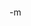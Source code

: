 <object width="425" height="350"><param name="movie" value="http://www.youtube.com/v/M3U49S5NltM"></param><param name="wmode" value="transparent"></param><embed src="http://www.youtube.com/v/M3U49S5NltM" type="application/x-shockwave-flash" wmode="transparent" width="425" height="350"></embed></object><br/>
-m